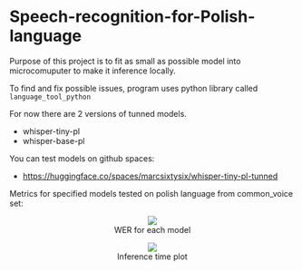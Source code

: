 # Speech-recognition-for-Polish-language
Purpose of this project is to fit as small as possible model into microcomuputer to make it inference locally.

To find and fix possible issues, program uses python library called ```language_tool_python```

For now there are 2 versions of tunned models.
- whisper-tiny-pl
- whisper-base-pl

You can test models on github spaces:
- https://huggingface.co/spaces/marcsixtysix/whisper-tiny-pl-tunned

Metrics for specified models tested on polish language from common_voice set:
<p align="center">
  <img src="https://github.com/user-attachments/assets/0692df3f-bc11-40fb-98dd-dce6bf377053" />
  <br />
  WER for each model
</p>

<p align="center">
  <img src="https://github.com/user-attachments/assets/e336aa31-4078-425f-8237-8cfc634ff240" />
  <br />
  Inference time plot
</p>
